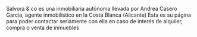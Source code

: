 Salvora & co es una inmobiliaria autónoma llevada por Andrea Casero García, agente inmobilístico en la Costa Blanca (Alicante)
Esta es su página para poder contactar seriamente con ella en caso de interés de alquiler, compra o venta de inmuebles
